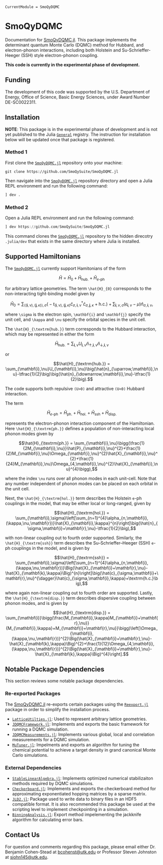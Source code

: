 ```@meta
CurrentModule = SmoQyDQMC
```

# SmoQyDQMC

Documentation for [SmoQyDQMC.jl](https://github.com/SmoQySuite/SmoQyDQMC.jl).
This package implements the determinant quantum Monte Carlo (DQMC) method for Hubbard,
and electron-phonon interactions, including both Holstein and Su-Schrieffer-Heeger (SSH) style
electron-phonon coupling.

**This code is currently in the experimental phase of development.**

## Funding

The development of this code was supported by the U.S. Department of Energy, Office of Science, Basic Energy Sciences,
under Award Number DE-SC0022311.

## Installation

**NOTE**: This package is in the experimental phase of development and is not yet published to the Julia [`General`](https://github.com/JuliaRegistries/General.git) registry.
The instruction for installation below will be updated once that package is registered.

### Method 1

First clone the [`SmoQyDQMC.jl`](https://github.com/SmoQySuite/SmoQyDQMC.jl) repository onto your machine:
```
git clone https://github.com/SmoQySuite/SmoQyDQMC.jl
```
Then navigate into the [`SmoQyDQMC.jl`](https://github.com/SmoQySuite/SmoQyDQMC.jl) repository directory and open a Julia REPL environment and run the following command:
```julia
] dev .
```

### Method 2

Open a Julia REPL environment and run the following command:
```julia
] dev https://github.com/SmoQySuite/SmoQyDQMC.jl
```
This command clones the [`SmoQyDQMC.jl`](https://github.com/SmoQySuite/SmoQyDQMC.jl) repository to the hidden direcotry `.julia/dev` that exists in the same directory where Julia is installed.

## Supported Hamiltonians

The [`SmoQyDQMC.jl`](https://github.com/SmoQySuite/SmoQyDQMC.jl) currently support Hamitonians of the form

```math
\hat{H} = \hat{H}_{0}+\hat{H}_{\textrm{hub.}}+\hat{H}_{e\textrm{-ph}}
```
for arbitrary lattice geometries. The term ``\hat{H}_{0}`` corresponds to the non-interacting tight-binding model given by
```math
\hat{H}_{0} = \sum_{\langle(\mathbf{i},\nu),(\mathbf{j},\kappa)\rangle,\sigma}\big(-t_{(\mathbf{i},\nu),(\mathbf{j},\kappa)}\hat{c}_{\sigma,\mathbf{i},\nu}^{\dagger}\hat{c}_{\sigma,\mathbf{j},\kappa}+\textrm{h.c.}\big)+\sum_{\mathbf{i},\nu,\sigma}\big(\epsilon_{\mathbf{i},\nu}-\mu\big)\hat{n}_{\sigma,\mathbf{i},\nu},
```
where ``\sigma`` is the electron spin, ``\mathbf{i}`` and ``\mathbf{j}`` specify the unit cell, and ``\kappa`` and ``\nu`` specify the orbital species in the unit cell.

The ``\hat{H}_{\textrm{hub.}}`` term corresponds to the Hubbard interaction, which may be represented in either the form
```math
\hat{H}_{\textrm{hub.}} = \sum_{\mathbf{i},\nu}U_{\mathbf{i},\nu}\hat{n}_{\uparrow,\mathbf{i},\nu}\hat{n}_{\downarrow,\mathbf{i},\nu}
```
or
```math
\hat{H}_{\textrm{hub.}} = \sum_{\mathbf{i},\nu}U_{\mathbf{i},\nu}\big(\hat{n}_{\uparrow,\mathbf{i},\nu}-\tfrac{1}{2}\big)\big(\hat{n}_{\downarrow,\mathbf{i},\nu}-\tfrac{1}{2}\big).
```
The code supports both repulsive ``(U>0)`` and attractive ``(U<0)`` Hubbard interaction.

The term
```math
\hat{H}_{e\textrm{-ph}} = \hat{H}_{\textrm{ph.}}+\hat{H}_{\textrm{hol.}}+\hat{H}_{\textrm{ssh}}+\hat{H}_{\textrm{disp.}}
```
represents the electron-phonon interaction component of the Hamiltonian.
Here ``\hat{H}_{\textrm{ph.}}`` defines a population of non-interacting local phonon modes given by
```math
\hat{H}_{\textrm{ph.}} = \sum_{\mathbf{i},\nu}\bigg(\frac{1}{2M_{\mathbf{i},\nu}}\hat{P}_{\mathbf{i},\nu}^{2}+\frac{1}{2}M_{\mathbf{i},\nu}\Omega_{\mathbf{i},\nu}^{2}\hat{X}_{\mathbf{i},\nu}^{2}+\frac{1}{24}M_{\mathbf{i},\nu}\Omega_{4,\mathbf{i},\nu}^{2}\hat{X}_{\mathbf{i},\nu}^{4}\bigg),
```
where the index ``\nu`` runs over all phonon modes in each unit-cell. Note that any number independent of phonon modes can be placed on each orbital in the unit cell.

Next, the ``\hat{H}_{\textrm{hol.}}`` term describes the Holstein ``e``-ph couplings in the model, that may be either local or long-ranged, given by
```math
\hat{H}_{\textrm{hol.}} = \sum_{\mathbf{i},\sigma}\left[\sum_{n=1}^{4}\alpha_{n,\mathbf{i},(\kappa,\nu,\mathbf{r})}\hat{X}_{\mathbf{i},\kappa}^{n}\right]\big(\hat{n}_{\sigma,\mathbf{i}+\mathbf{r},\nu}-\tfrac{1}{2}\big),
```
with non-linear coupling out to fourth order supported.
Similarly, the ``\hat{H}_{\textrm{ssh}}`` term describes the Su–Schrieffer–Heeger (SSH) ``e``-ph couplings in the model, and is given by
```math
\hat{H}_{\textrm{ssh}} = \sum_{\mathbf{i},\sigma}\left[\sum_{n=1}^{4}\alpha_{n,\mathbf{i},(\kappa,\nu,\mathbf{r})}\Big(\hat{X}_{\mathbf{i}+\mathbf{r},\nu}-\hat{X}_{\mathbf{k},\kappa}\Big)^{n}\right]\big(\hat{c}_{\sigma,\mathbf{i}+\mathbf{r},\nu}^{\dagger}\hat{c}_{\sigma,\mathbf{i},\kappa}+\textrm{h.c.}\big),
```
where again non-linear coupling out to fourth order are supported.
Lastly, the ``\hat{H}_{\textrm{disp.}}`` term describes dispersive coupling between phonon modes, and is given by
```math
\hat{H}_{\textrm{disp.}} = \sum_{\mathbf{i}}\bigg(\frac{M_{\mathbf{i},\kappa}M_{\mathbf{i}+\mathbf{r},\nu}}{M_{\mathbf{i},\kappa}+M_{\mathbf{i}+\mathbf{r},\nu}}\bigg)\left[\Omega_{\mathbf{i},(\kappa,\nu,\mathbf{r})}^{2}\Big(\hat{X}_{\mathbf{i}+\mathbf{r},\nu}-\hat{X}_{\mathbf{k},\kappa}\Big)^{2}+\frac{1}{12}\Omega_{4,\mathbf{i},(\kappa,\nu,\mathbf{r})}^{2}\Big(\hat{X}_{\mathbf{i}+\mathbf{r},\nu}-\hat{X}_{\mathbf{k},\kappa}\Big)^{4}\right].
```

## Notable Package Dependencies

This section reviews some notable package dependencies.

### Re-exported Packages

The [SmoQyDQMC.jl](https://github.com/SmoQySuite/SmoQyDQMC.jl) re-exports certain packages using
the [`Reexport.jl`](https://github.com/simonster/Reexport.jl.git) package in order to simplify the installation process.

- [`LatticeUtilties.jl`](https://github.com/cohensbw/LatticeUtilities.jl.git): Used to represent arbitrary lattice geometries.
- [`JDQMCFramework.jl`](https://github.com/SmoQySuite/JDQMCFramework.jl.git): Implements and exports the basic framework for running a DQMC simulation.
- [`JDQMCMeasurements.jl`](https://github.com/SmoQySuite/JDQMCMeasurements.jl.git): Implements various global, local and correlation measurements for a DQMC simulation.
- [`MuTuner.jl`](https://github.com/cohensbw/MuTuner.jl.git): Impelments and exports an algorithm for tuning the chemical potential to achieve a target density in grand canonical Monte Carlo simulations.

### External Dependencies

- [`StableLinearAlgebra.jl`](https://github.com/cohensbw/StableLinearAlgebra.jl.git): Implements optimized numerical stabilizaiton methods required by DQMC simulations.
- [`Checkerboard.jl`](https://github.com/cohensbw/Checkerboard.jl.git): Implements and exports the checkerboard method for approximating exponentiated hopping matrices by a sparse matrix.
- [`JLD2.jl`](https://github.com/JuliaIO/JLD2.jl.git): Package used to write data to binary files in an HDF5 compatible format. It is also recommended this package be used at the scripting level to implement checkpointing in a simulation.
- [`BinningAnalysis.jl`](https://github.com/carstenbauer/BinningAnalysis.jl.git): Export method impelementing the jackknife algorithm for calculating error bars.

## Contact Us

For question and comments regarding this package, please email either Dr. Benjamin Cohen-Stead at [bcohenst@utk.edu](mailto:bcohenst@utk.edu) or Professor Steven Johnston at [sjohn145@utk.edu](mailto:sjohn145@utk.edu).